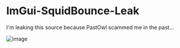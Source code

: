 # ImGui-SquidBounce-Leak
 I'm leaking this source because PastOwl scammed me in the past...
 
![image](https://github.com/user-attachments/assets/88399f14-ebe6-4c95-8fef-87475fc9198b)

